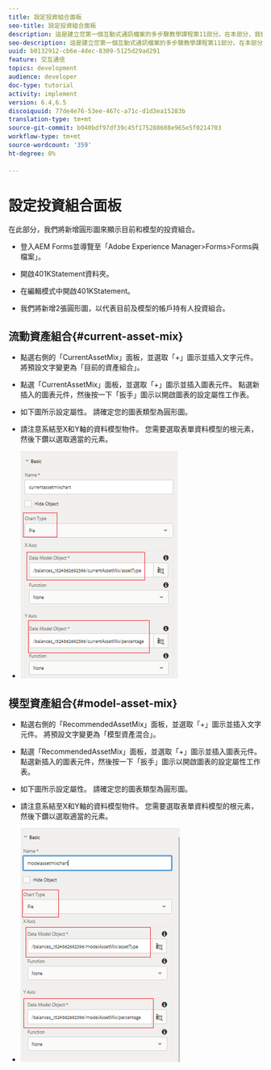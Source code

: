 ```yaml
---
title: 設定投資組合面板
seo-title: 設定投資組合面板
description: 這是建立您第一個互動式通訊檔案的多步驟教學課程第11部分。在本部分，我們將新增圓形圖，以顯示目前和模型的投資組合。
seo-description: 這是建立您第一個互動式通訊檔案的多步驟教學課程第11部分。在本部分，我們將新增圓形圖，以顯示目前和模型的投資組合。
uuid: b0132912-cb6e-4dec-8309-5125d29ad291
feature: 交互通信
topics: development
audience: developer
doc-type: tutorial
activity: implement
version: 6.4,6.5
discoiquuid: 77de4e76-53ee-467c-a71c-d1d3ea15283b
translation-type: tm+mt
source-git-commit: b040bdf97df39c45f175288608e965e5f0214703
workflow-type: tm+mt
source-wordcount: '359'
ht-degree: 0%

---
```



# 設定投資組合面板

在此部分，我們將新增圓形圖來顯示目前和模型的投資組合。

* 登入AEM Forms並導覽至「Adobe Experience Manager>Forms>Forms與檔案」。

* 開啟401KStatement資料夾。

* 在編輯模式中開啟401KStatement。

* 我們將新增2張圓形圖，以代表目前及模型的帳戶持有人投資組合。

## 流動資產組合{#current-asset-mix}

* 點選右側的「CurrentAssetMix」面板，並選取「+」圖示並插入文字元件。 將預設文字變更為「目前的資產組合」。

* 點選「CurrentAssetMix」面板，並選取「+」圖示並插入圖表元件。 點選新插入的圖表元件，然後按一下「扳手」圖示以開啟圖表的設定屬性工作表。

* 如下圖所示設定屬性。 請確定您的圖表類型為圓形圖。

* 請注意系結至X和Y軸的資料模型物件。 您需要選取表單資料模型的根元素，然後下鑽以選取適當的元素。

* ![currentassetmix](assets/currentassetmixchart.png)

## 模型資產組合{#model-asset-mix}

* 點選右側的「RecommendedAssetMix」面板，並選取「+」圖示並插入文字元件。 將預設文字變更為「模型資產混合」。

* 點選「RecommendedAssetMix」面板，並選取「+」圖示並插入圖表元件。 點選新插入的圖表元件，然後按一下「扳手」圖示以開啟圖表的設定屬性工作表。

* 如下圖所示設定屬性。 請確定您的圖表類型為圓形圖。

* 請注意系結至X和Y軸的資料模型物件。 您需要選取表單資料模型的根元素，然後下鑽以選取適當的元素。

* ![assettype](assets/modelassettypechart.png)

